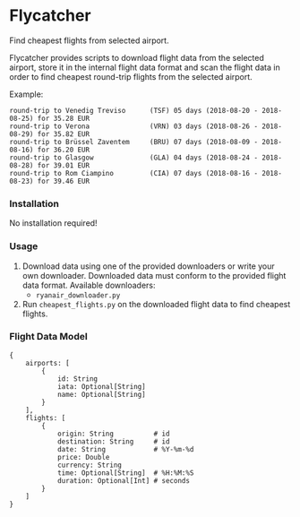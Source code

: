 # Flycatcher
Find cheapest flights from selected airport. 

Flycatcher provides scripts to download flight data from the selected airport, store it
in the internal flight data format and scan the flight data
in order to find cheapest round-trip flights from the selected airport.

Example:
```
round-trip to Venedig Treviso      (TSF) 05 days (2018-08-20 - 2018-08-25) for 35.28 EUR
round-trip to Verona               (VRN) 03 days (2018-08-26 - 2018-08-29) for 35.82 EUR
round-trip to Brüssel Zaventem     (BRU) 07 days (2018-08-09 - 2018-08-16) for 36.20 EUR
round-trip to Glasgow              (GLA) 04 days (2018-08-24 - 2018-08-28) for 39.01 EUR
round-trip to Rom Ciampino         (CIA) 07 days (2018-08-16 - 2018-08-23) for 39.46 EUR
```

### Installation

No installation required!

### Usage

1. Download data using one of the provided downloaders or write your own downloader.
 Downloaded data must conform to the provided flight data format. Available downloaders:
    * `ryanair_downloader.py`
2. Run `cheapest_flights.py` on the downloaded flight data to find cheapest flights.

### Flight Data Model

```
{
	airports: [
		{
			id: String
			iata: Optional[String]
			name: Optional[String]
		}
	],
	flights: [
		{
			origin: String          # id
			destination: String     # id
			date: String            # %Y-%m-%d
			price: Double
			currency: String
			time: Optional[String]  # %H:%M:%S
			duration: Optional[Int] # seconds
		}
	]
}
```